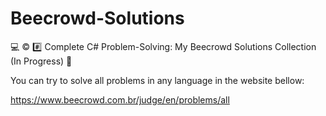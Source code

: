 # Beecrowd-Solutions
💻 ©️ #️⃣ Complete C# Problem-Solving: My Beecrowd Solutions Collection (In Progress) 🚀

You can try to solve all problems in any language in the website bellow:

https://www.beecrowd.com.br/judge/en/problems/all
